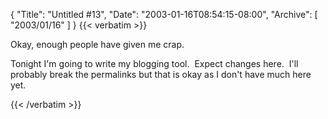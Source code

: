 {
  "Title": "Untitled #13",
  "Date": "2003-01-16T08:54:15-08:00",
  "Archive": [
    "2003/01/16"
  ]
}
{{< verbatim >}}
<P>Okay, enough people have given me crap.</P>
<P>Tonight I'm going to write my blogging tool.&nbsp; Expect changes here.&nbsp; I'll probably break the permalinks but that is okay as I don't have much here yet.</P>
{{< /verbatim >}}
